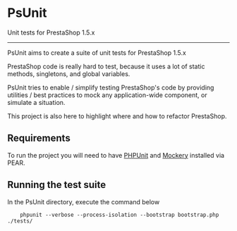 PsUnit
======

Unit tests for PrestaShop 1.5.x

---

PsUnit aims to create a suite of unit tests for PrestaShop 1.5.x 

PrestaShop code is really hard to test, because it uses a lot of static methods, singletons, 
and global variables. 

PsUnit tries to enable / simplify testing PrestaShop's code by providing utilities / best practices 
to mock any application-wide component, or simulate a situation. 

This project is also here to highlight where and how to refactor PrestaShop. 

Requirements
------------

To run the project you will need to have [PHPUnit](http://www.phpunit.de/) 
and [Mockery](https://github.com/padraic/mockery) installed via PEAR. 

Running the test suite
----------------------

In the PsUnit directory, execute the command below

```
    phpunit --verbose --process-isolation --bootstrap bootstrap.php ./tests/
```
